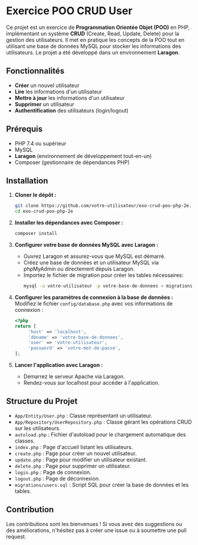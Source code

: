 # Exercice POO CRUD User

Ce projet est un exercice de **Programmation Orientée Objet (POO)** en PHP, implémentant un système **CRUD** (Create, Read, Update, Delete) pour la gestion des utilisateurs. Il met en pratique les concepts de la POO tout en utilisant une base de données MySQL pour stocker les informations des utilisateurs. Le projet a été développé dans un environnement **Laragon**.

## Fonctionnalités

- **Créer** un nouvel utilisateur
- **Lire** les informations d'un utilisateur
- **Mettre à jour** les informations d'un utilisateur
- **Supprimer** un utilisateur
- **Authentification** des utilisateurs (login/logout)

## Prérequis

- PHP 7.4 ou supérieur
- MySQL
- **Laragon** (environnement de développement tout-en-un)
- Composer (gestionnaire de dépendances PHP)

## Installation

1. **Cloner le dépôt :**
   ```bash
   git clone https://github.com/votre-utilisateur/exo-crud-poo-php-2e.git
   cd exo-crud-poo-php-2e
    ```

2. **Installer les dépendances avec Composer :**
    ```bash
    composer install
    ```

3. **Configurer votre base de données MySQL avec Laragon :**
    - Ouvrez Laragon et assurez-vous que MySQL est démarré.
    - Créez une base de données et un utilisateur MySQL via phpMyAdmin ou directement depuis Laragon.
    - Importez le fichier de migration pour créer les tables nécessaires:
      ```bash
      mysql -u votre-utilisateur -p votre-base-de-donnees < migrations/users.sql
      ```

4. **Configurer les paramètres de connexion à la base de données :**
    Modifiez le fichier `config/database.php` avec vos informations de connexion :
    ```php
    <?php
    return [
         'host' => 'localhost',
         'dbname' => 'votre-base-de-donnees',
         'user' => 'votre-utilisateur',
         'password' => 'votre-mot-de-passe',
    ];
    ```

5. **Lancer l'application avec Laragon :**
    - Démarrez le serveur Apache via Laragon.
    - Rendez-vous sur localhost pour accéder à l'application.

## Structure du Projet

- `App/Entity/User.php` : Classe représentant un utilisateur.
- `App/Repository/UserRepository.php` : Classe gérant les opérations CRUD sur les utilisateurs.
- `autoload.php` : Fichier d'autoload pour le chargement automatique des classes.
- `index.php` : Page d'accueil listant les utilisateurs.
- `create.php` : Page pour créer un nouvel utilisateur.
- `update.php` : Page pour modifier un utilisateur existant.
- `delete.php` : Page pour supprimer un utilisateur.
- `login.php` : Page de connexion.
- `logout.php` : Page de déconnexion.
- `migrations/users.sql` : Script SQL pour créer la base de données et les tables.

## Contribution

Les contributions sont les bienvenues ! Si vous avez des suggestions ou des améliorations, n'hésitez pas à créer une issue ou à soumettre une pull request.
